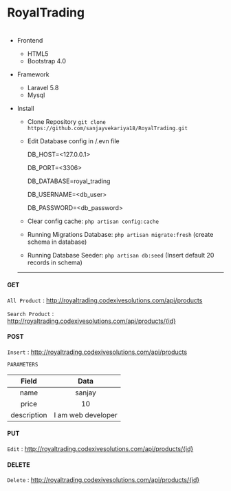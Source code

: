 # RoyalTrading
# 
* Frontend 
  - HTML5
  - Bootstrap 4.0
  
* Framework
  - Laravel 5.8
  - Mysql  
  
* Install
  - Clone Repository ```git clone https://github.com/sanjayvekariya18/RoyalTrading.git```
  - Edit Database config in /.evn file
  
    DB_HOST=<127.0.0.1>
    
    DB_PORT=<3306>
    
    DB_DATABASE=royal_trading
    
    DB_USERNAME=<db_user>
    
    DB_PASSWORD=<db_password>
        
  - Clear config cache: ```php artisan config:cache```
  - Running Migrations Database: ```php artisan migrate:fresh``` (create schema in database)
  - Running Database Seeder: ```php artisan db:seed``` (Insert default 20 records in schema)
  
  ----  

#### GET

`All Product` : http://royaltrading.codexivesolutions.com/api/products


`Search Product` : http://royaltrading.codexivesolutions.com/api/products/{id}

#### POST

`Insert` : http://royaltrading.codexivesolutions.com/api/products

`PARAMETERS`

| Field   | Data  | 
| :------------: |:---------------:| 
| name       | sanjay | 
| price      | 10    |  
| description| I am web developer |  
  
#### PUT

`Edit` : http://royaltrading.codexivesolutions.com/api/products/{id}
  
#### DELETE

`Delete` : http://royaltrading.codexivesolutions.com/api/products/{id}
